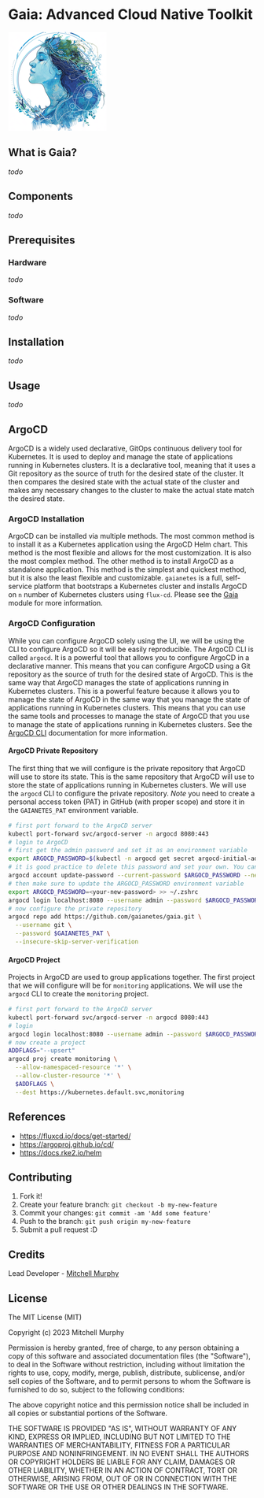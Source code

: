 # Gaia: Advanced Cloud Native Toolkit

![Gaia Logo](media/gaianetes.png)

## What is Gaia?

_todo_

## Components

_todo_

## Prerequisites

### Hardware

_todo_

### Software

_todo_

## Installation

_todo_

## Usage

_todo_

## ArgoCD

ArgoCD is a widely used declarative, GitOps continuous delivery tool for Kubernetes. It is used to deploy and manage the state of applications running in Kubernetes clusters. It is a declarative tool, meaning that it uses a Git repository as the source of truth for the desired state of the cluster. It then compares the desired state with the actual state of the cluster and makes any necessary changes to the cluster to make the actual state match the desired state.

### ArgoCD Installation

ArgoCD can be installed via multiple methods. The most common method is to install it as a Kubernetes application using the ArgoCD Helm chart. This method is the most flexible and allows for the most customization. It is also the most complex method. The other method is to install ArgoCD as a standalone application. This method is the simplest and quickest method, but it is also the least flexible and customizable. `gaianetes` is a full, self-service platform that bootstraps a Kubernetes cluster and installs ArgoCD on `n` number of Kubernetes clusters using `flux-cd`. Please see the [Gaia](https://github.com/gaianetes/kubula/tree/main/clusters/mgmt/03-argo-cd) module for more information.

### ArgoCD Configuration

While you can configure ArgoCD solely using the UI, we will be using the CLI to configure ArgoCD so it will be easily reproducible. The ArgoCD CLI is called `argocd`. It is a powerful tool that allows you to configure ArgoCD in a declarative manner. This means that you can configure ArgoCD using a Git repository as the source of truth for the desired state of ArgoCD. This is the same way that ArgoCD manages the state of applications running in Kubernetes clusters. This is a powerful feature because it allows you to manage the state of ArgoCD in the same way that you manage the state of applications running in Kubernetes clusters. This means that you can use the same tools and processes to manage the state of ArgoCD that you use to manage the state of applications running in Kubernetes clusters. See the [ArgoCD CLI](https://argo-cd.readthedocs.io/en/stable/cli_installation/) documentation for more information.

#### ArgoCD Private Repository

The first thing that we will configure is the private repository that ArgoCD will use to store its state. This is the same repository that ArgoCD will use to store the state of applications running in Kubernetes clusters. We will use the `argocd` CLI to configure the private repository. _Note_ you need to create a personal access token (PAT) in GitHub (with proper scope) and store it in the `GAIANETES_PAT` environment variable.

```bash
# first port forward to the ArgoCD server
kubectl port-forward svc/argocd-server -n argocd 8080:443
# login to ArgoCD
# first get the admin password and set it as an environment variable
export ARGOCD_PASSWORD=$(kubectl -n argocd get secret argocd-initial-admin-secret -o jsonpath="{.data.password}" | base64 -d)
# it is good practice to delete this password and set your own. You can do this by running the following command
argocd account update-password --current-password $ARGOCD_PASSWORD --new-password <your-new-password>
# then make sure to update the ARGOCD_PASSWORD environment variable
export ARGOCD_PASSWORD=<your-new-password> >> ~/.zshrc
argocd login localhost:8080 --username admin --password $ARGOCD_PASSWORD
# now configure the private repository
argocd repo add https://github.com/gaianetes/gaia.git \
  --username git \
  --password $GAIANETES_PAT \
  --insecure-skip-server-verification
```

#### ArgoCD Project

Projects in ArgoCD are used to group applications together. The first project that we will configure will be for `monitoring` applications. We will use the `argocd` CLI to create the `monitoring` project.

```bash
# first port forward to the ArgoCD server
kubectl port-forward svc/argocd-server -n argocd 8080:443
# login
argocd login localhost:8080 --username admin --password $ARGOCD_PASSWORD
# now create a project
ADDFLAGS="--upsert"
argocd proj create monitoring \
  --allow-namespaced-resource '*' \
  --allow-cluster-resource '*' \
  $ADDFLAGS \
  --dest https://kubernetes.default.svc,monitoring
```

## References

- https://fluxcd.io/docs/get-started/
- https://argoproj.github.io/cd/
- https://docs.rke2.io/helm

## Contributing

1. Fork it!
2. Create your feature branch: `git checkout -b my-new-feature`
3. Commit your changes: `git commit -am 'Add some feature'`
4. Push to the branch: `git push origin my-new-feature`
5. Submit a pull request :D

## Credits

Lead Developer - [Mitchell Murphy](mitch.murphy@gmail.com)

## License

The MIT License (MIT)

Copyright (c) 2023 Mitchell Murphy

Permission is hereby granted, free of charge, to any person obtaining a copy of this software and associated documentation files (the "Software"), to deal in the Software without restriction, including without limitation the rights to use, copy, modify, merge, publish, distribute, sublicense, and/or sell copies of the Software, and to permit persons to whom the Software is furnished to do so, subject to the following conditions:

The above copyright notice and this permission notice shall be included in all copies or substantial portions of the Software.

THE SOFTWARE IS PROVIDED "AS IS", WITHOUT WARRANTY OF ANY KIND, EXPRESS OR IMPLIED, INCLUDING BUT NOT LIMITED TO THE WARRANTIES OF MERCHANTABILITY, FITNESS FOR A PARTICULAR PURPOSE AND NONINFRINGEMENT. IN NO EVENT SHALL THE AUTHORS OR COPYRIGHT HOLDERS BE LIABLE FOR ANY CLAIM, DAMAGES OR OTHER LIABILITY, WHETHER IN AN ACTION OF CONTRACT, TORT OR OTHERWISE, ARISING FROM, OUT OF OR IN CONNECTION WITH THE SOFTWARE OR THE USE OR OTHER DEALINGS IN THE SOFTWARE.
